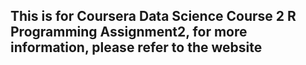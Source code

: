 ## This is for Coursera Data Science Course 2 R Programming Assignment2, for more information, please refer to the website
